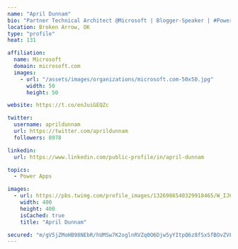 ```yaml
---
name: "April Dunnam"
bio: "Partner Technical Architect @Microsoft | Blogger-Speaker | #PowerApps, #PowerAutomate, #Office365, #SharePoint | #WIT | #Karaoke Queen"
location: Broken Arrow, OK
type: "profile"
heat: 131

affiliation:
  name: Microsoft
  domain: microsoft.com
  images:
    - url: "/assets/images/organizations/microsoft.com-50x50.jpg"
      width: 50
      height: 50

website: https://t.co/enJuiGEQZc

twitter:
  username: aprildunnam
  url: https://twitter.com/aprildunnam
  followers: 8978

linkedin:
  url: https://www.linkedin.com/public-profile/in/april-dunnam

topics:
  - Power Apps

images:
  - url: https://pbs.twimg.com/profile_images/1326986540329918465/W_IJ6Ih2_400x400.jpg
    width: 400
    height: 400
    isCached: true
    title: "April Dunnam"

secured: "m/gV5jZMoHB98NEbR/hUMSw7K2oglnRVZq0O6Djw5yYItpQ6z8fSxSfBOvZVFjCpIppgKjJEOMxuTbQTo8La78n0/Tkwh9u1pSNQEFQoEiZQgfEY/bmXN0sc/nydJUax/fJJs88a0DScshxZDnX0YKk+cyhJs9inyu+mJERMUCaR1kSVUfqNH3Km/cFxR4BkjIffx5/8iT3Km+1OweCK9cjnUid2hsygLKUuHA4Nxq/a26fC6RKHP+2d6hKKUox0vQup4NuCccfKkaHnT/fLmOJCZaCMFXPL6aI6CDrywEmHi+vbY7WVcwJgLhw3xO2IjOgKWLknS1N3pwi1Qd45w6u8Avy6H5QX3GH/DwPqteS3dYNXQ7YP5pWrlx//OkZ7xJM8MXZbCLu33RMFr1n+IPb6EZlCHlyjRRn62mPKBiI=;zL77pGNcoplHEoiFVfZo7A=="
---
```


